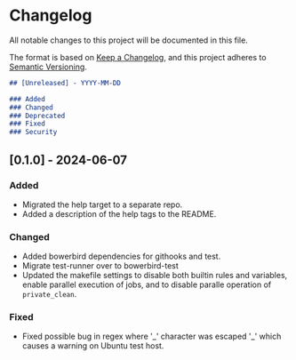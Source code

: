 # Changelog

All notable changes to this project will be documented in this file.

The format is based on [Keep a Changelog](https://keepachangelog.com/en/1.0.0/),
and this project adheres to [Semantic Versioning](https://semver.org/spec/v2.0.0.html).

```markdown
## [Unreleased] - YYYY-MM-DD

### Added
### Changed
### Deprecated
### Fixed
### Security
```

## [0.1.0] - 2024-06-07

### Added
- Migrated the help target to a separate repo.
- Added a description of the help tags to the README.
### Changed
- Added bowerbird dependencies for githooks and test.
- Migrate test-runner over to bowerbird-test
- Updated the makefile settings to disable both builtin rules and variables, enable
  parallel execution of jobs, and to disable paralle operation of `private_clean`.
### Fixed
- Fixed possible bug in regex where '_' character was escaped '\_' which causes a
  warning on Ubuntu test host.

